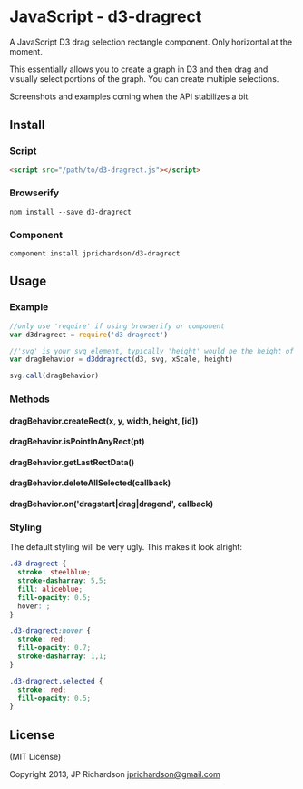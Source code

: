 JavaScript - d3-dragrect
========================

A JavaScript D3 drag selection rectangle component. Only horizontal at the moment. 

This essentially allows you to create a graph in D3 and then drag and visually select portions of the graph. You can create multiple selections.


Screenshots and examples coming when the API stabilizes a bit.


Install
-------


### Script

```html
<script src="/path/to/d3-dragrect.js"></script>
```


### Browserify

    npm install --save d3-dragrect


### Component

    component install jprichardson/d3-dragrect


Usage
-----

### Example


```javascript
//only use 'require' if using browserify or component
var d3dragrect = require('d3-dragrect') 

//'svg' is your svg element, typically 'height' would be the height of 'svg'
var dragBehavior = d3ddragrect(d3, svg, xScale, height)

svg.call(dragBehavior)

```

### Methods

#### dragBehavior.createRect(x, y, width, height, [id])

#### dragBehavior.isPointInAnyRect(pt)

#### dragBehavior.getLastRectData()

#### dragBehavior.deleteAllSelected(callback)

#### dragBehavior.on('dragstart|drag|dragend', callback)


### Styling

The default styling will be very ugly. This makes it look alright:

```css
.d3-dragrect {
  stroke: steelblue;
  stroke-dasharray: 5,5;
  fill: aliceblue;
  fill-opacity: 0.5;
  hover: ;
}

.d3-dragrect:hover {
  stroke: red;
  fill-opacity: 0.7;
  stroke-dasharray: 1,1;
}

.d3-dragrect.selected {
  stroke: red;
  fill-opacity: 0.5;
}
```


License
-------

(MIT License)

Copyright 2013, JP Richardson  <jprichardson@gmail.com>


